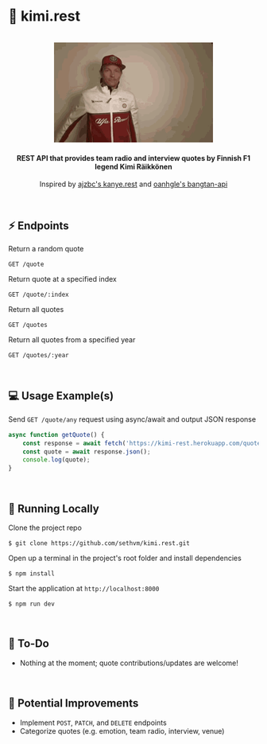 # :checkered_flag: kimi.rest

<br />
<div align=center>
    <img src='kimi.gif' width=320 height=201 />
</div>

<h4 align=center>
    REST API that provides team radio and interview quotes by Finnish F1 legend Kimi Räikkönen
</h4>

<p align=center>
	Inspired by <a href=https://github.com/ajzbc/kanye.rest>ajzbc's kanye.rest</a> and <a href=https://github.com/oanhgle/bangtan-api>oanhgle's bangtan-api</a>
</p>
<br />

## :zap: Endpoints
Return a random quote
```
GET /quote
```
Return quote at a specified index
```
GET /quote/:index
```
Return all quotes
```
GET /quotes
```
Return all quotes from a specified year
```
GET /quotes/:year
```
<br />

## :computer: Usage Example(s)
Send `GET /quote/any` request using async/await and output JSON response
``` javascript
async function getQuote() {
	const response = await fetch('https://kimi-rest.herokuapp.com/quote');
	const quote = await response.json();
	console.log(quote);
}
```
<br />

## :floppy_disk: Running Locally
Clone the project repo
```
$ git clone https://github.com/sethvm/kimi.rest.git
```
Open up a terminal in the project's root folder and install dependencies
```
$ npm install
```
Start the application at `http://localhost:8000`
```
$ npm run dev
```
<br />

## :memo: To-Do
 - Nothing at the moment; quote contributions/updates are welcome!
<br />

## :star2: Potential Improvements
 - Implement `POST`, `PATCH`, and `DELETE` endpoints
 - Categorize quotes (e.g. emotion, team radio, interview, venue)
<br />
